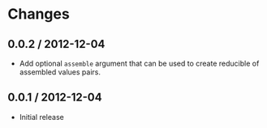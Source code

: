 # Changes

## 0.0.2 / 2012-12-04

  - Add optional `assemble` argument that can be used to create reducible
    of assembled values pairs.

## 0.0.1 / 2012-12-04

  - Initial release

